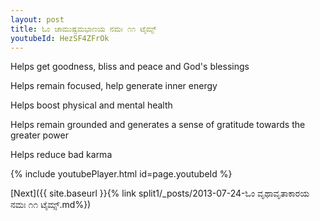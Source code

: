 ```yaml
---
layout: post
title: ಓಂ ಚಾಮುಷ್ಟಮಭಾಣಯ ನಮಃ ೧೧ ಟೈಮ್ಸ್
youtubeId: HezSF4ZFrOk
---
```

 
 
Helps get goodness, bliss and peace and God's blessings
 
Helps remain focused, help generate inner energy 
 
Helps boost physical and mental health 
 
Helps remain grounded and generates a sense of gratitude towards the greater power 
 
Helps reduce bad karma
 
 
 
 


{% include youtubePlayer.html id=page.youtubeId %}
 
[Next]({{ site.baseurl }}{% link  split1/_posts/2013-07-24-ಓಂ ವೃಥಾವೃತಾಕಾರಯ ನಮಃ ೧೧ ಟೈಮ್ಸ್.md%})
 
